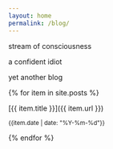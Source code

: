 ```yaml
---
layout: home
permalink: /blog/
---
```

<div class="boxes">

<div class="box box2">

stream of consciousness

a confident idiot

yet another blog

</div>

{% for item in site.posts %}
<div class="box altbox">
[{{ item.title }}]({{ item.url }})

<small>{{item.date | date: "%Y-%m-%d"}}</small>
</div>
{% endfor %}

</div>
